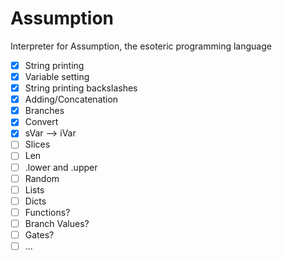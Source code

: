 # Assumption
Interpreter for Assumption, the esoteric programming language

- [x] String printing
- [x] Variable setting
- [x] String printing backslashes
- [x] Adding/Concatenation
- [x] Branches
- [x] Convert
- [x] sVar --> iVar
- [ ] Slices
- [ ] Len
- [ ] .lower and .upper
- [ ] Random
- [ ] Lists
- [ ] Dicts
- [ ] Functions?
- [ ] Branch Values?
- [ ] Gates?
- [ ] ...